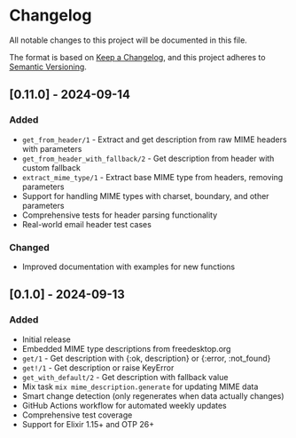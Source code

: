 # Changelog

All notable changes to this project will be documented in this file.

The format is based on [Keep a Changelog](https://keepachangelog.com/en/1.0.0/),
and this project adheres to [Semantic Versioning](https://semver.org/spec/v2.0.0.html).

## [0.11.0] - 2024-09-14

### Added

- `get_from_header/1` - Extract and get description from raw MIME headers with parameters
- `get_from_header_with_fallback/2` - Get description from header with custom fallback
- `extract_mime_type/1` - Extract base MIME type from headers, removing parameters
- Support for handling MIME types with charset, boundary, and other parameters
- Comprehensive tests for header parsing functionality
- Real-world email header test cases

### Changed

- Improved documentation with examples for new functions

## [0.1.0] - 2024-09-13

### Added

- Initial release
- Embedded MIME type descriptions from freedesktop.org
- `get/1` - Get description with {:ok, description} or {:error, :not_found}
- `get!/1` - Get description or raise KeyError
- `get_with_default/2` - Get description with fallback value
- Mix task `mix mime_description.generate` for updating MIME data
- Smart change detection (only regenerates when data actually changes)
- GitHub Actions workflow for automated weekly updates
- Comprehensive test coverage
- Support for Elixir 1.15+ and OTP 26+

